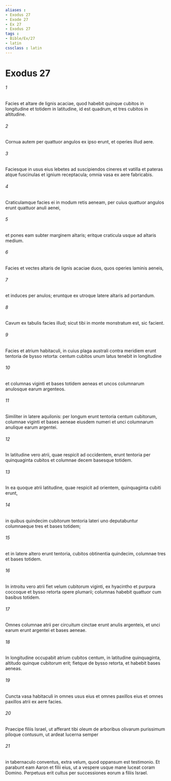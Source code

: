 ```yaml
---
aliases : 
- Exodus 27
- Exode 27
- Ex 27
- Exodus 27
tags : 
- Bible/Ex/27
- latin
cssclass : latin
---
```


# Exodus 27

###### 1
Facies et altare de lignis acaciae, quod habebit quinque cubitos in longitudine et totidem in latitudine, id est quadrum, et tres cubitos in altitudine. 
###### 2
Cornua autem per quattuor angulos ex ipso erunt, et operies illud aere. 
###### 3
Faciesque in usus eius lebetes ad suscipiendos cineres et vatilla et pateras atque fuscinulas et ignium receptacula; omnia vasa ex aere fabricabis. 
###### 4
Craticulamque facies ei in modum retis aeneam, per cuius quattuor angulos erunt quattuor anuli aenei, 
###### 5
et pones eam subter marginem altaris; eritque craticula usque ad altaris medium. 
###### 6
Facies et vectes altaris de lignis acaciae duos, quos operies laminis aeneis, 
###### 7
et induces per anulos; eruntque ex utroque latere altaris ad portandum. 
###### 8
Cavum ex tabulis facies illud; sicut tibi in monte monstratum est, sic facient.
###### 9
Facies et atrium habitaculi, in cuius plaga australi contra meridiem erunt tentoria de bysso retorta: centum cubitos unum latus tenebit in longitudine 
###### 10
et columnas viginti et bases totidem aeneas et uncos columnarum anulosque earum argenteos. 
###### 11
Similiter in latere aquilonis: per longum erunt tentoria centum cubitorum, columnae viginti et bases aeneae eiusdem numeri et unci columnarum anulique earum argentei. 
###### 12
In latitudine vero atrii, quae respicit ad occidentem, erunt tentoria per quinquaginta cubitos et columnae decem basesque totidem. 
###### 13
In ea quoque atrii latitudine, quae respicit ad orientem, quinquaginta cubiti erunt, 
###### 14
in quibus quindecim cubitorum tentoria lateri uno deputabuntur columnaeque tres et bases totidem; 
###### 15
et in latere altero erunt tentoria, cubitos obtinentia quindecim, columnae tres et bases totidem. 
###### 16
In introitu vero atrii fiet velum cubitorum viginti, ex hyacintho et purpura coccoque et bysso retorta opere plumarii; columnas habebit quattuor cum basibus totidem. 
###### 17
Omnes columnae atrii per circuitum cinctae erunt anulis argenteis, et unci earum erunt argentei et bases aeneae. 
###### 18
In longitudine occupabit atrium cubitos centum, in latitudine quinquaginta, altitudo quinque cubitorum erit; fietque de bysso retorta, et habebit bases aeneas. 
###### 19
Cuncta vasa habitaculi in omnes usus eius et omnes paxillos eius et omnes paxillos atrii ex aere facies.
###### 20
Praecipe filiis Israel, ut afferant tibi oleum de arboribus olivarum purissimum piloque contusum, ut ardeat lucerna semper 
###### 21
in tabernaculo conventus, extra velum, quod oppansum est testimonio. Et parabunt eam Aaron et filii eius, ut a vespere usque mane luceat coram Domino. Perpetuus erit cultus per successiones eorum a filiis Israel.
